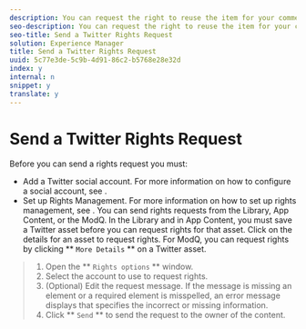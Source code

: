 ```yaml
---
description: You can request the right to reuse the item for your commercial purposes from the Library, App Content, or ModQ.
seo-description: You can request the right to reuse the item for your commercial purposes from the Library, App Content, or ModQ.
seo-title: Send a Twitter Rights Request
solution: Experience Manager
title: Send a Twitter Rights Request
uuid: 5c77e3de-5c9b-4d91-86c2-b5768e28e32d
index: y
internal: n
snippet: y
translate: y
---
```


# Send a Twitter Rights Request

Before you can send a rights request you must:
* Add a Twitter social account. For more information on how to configure a social account, see [](t_configure_social_accout_instagram.md#t_configure_social_accout_instagram).
* Set up Rights Management. For more information on how to set up rights management, see [](c_how_requesting_rights_works.md#c_how_requesting_rights_works).
You can send rights requests from the Library, App Content, or the ModQ. In the Library and in App Content, you must save a Twitter asset before you can request rights for that asset. Click on the details for an asset to request rights.
For ModQ, you can request rights by clicking ** `More Details` ** on a Twitter asset.

>1. Open the ** `Rights options` ** window.
>1. Select the account to use to request rights.
>1. (Optional) Edit the request message. If the message is missing an element or a required element is misspelled, an error message displays that specifies the incorrect or missing information.
>1. Click ** `Send` ** to send the request to the owner of the content.
